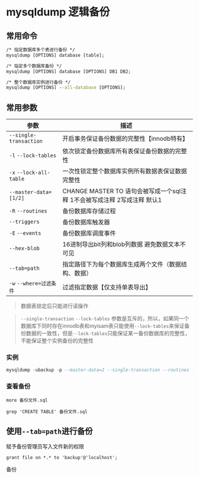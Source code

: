 # mysqldump 逻辑备份

## 常用命令
```cmd
/* 指定数据库多个表进行备份 */
mysqldump [OPTIONS] database [table];

/* 指定多个数据库备份 */
mysqldump [OPTIONS] database [OPTIONS] DB1 DB2;

/* 整个数据库实例进行备份 */
mysqldump [OPTIONS] --all-database [OPTIONS];
```

## 常用参数
|参数|描述|
|-- | --|
|`--single-transaction`|开启事务保证备份数据的完整性【innodb特有】|
|`-l` `--lock-tables`|依次锁定备份数据库所有表保证备份数据的完整性|
|`-x` `--lock-all-table`|一次性锁定整个数据库实例所有数据表保证数据完整性|
|`--master-data=[1/2]`|CHANGE MASTER TO 语句会被写成一个sql注释 1不会被写成注释 2写成注释 默认1|
|`-R` `--routines`|备份数据库存储过程|
|`--triggers`|备份数据库触发器|
|`-E` `--events`|备份数据库调度事件|
|`--hex-blob`|16进制导出bit列和blob列数据 避免数据文本不可见|
|`--tab=path`|指定路径下为每个数据库生成两个文件（数据结构、数据）|
|`-w` `--where=过滤条件`|过滤指定数据【仅支持单表导出】|

> 数据表锁定后只能进行读操作

> `--single-transaction` `--lock-tables` 参数是互斥的，所以，如果同一个数据库下同时存在innodb表和myisam表只能使用`--lock-tables`来保证备份数据的一致性，但是`--lock-tables`只能保证某一备份数据库的完整性，不能保证整个实例备份的完整性

### 实例
```sql
mysqldump -ubackup -p --master-data=2 --single-transaction --routines --triggers --events 数据库 > 备份文件.sql
```

### 查看备份
```
more 备份文件.sql

grep 'CREATE TABLE' 备份文件.sql
```


## 使用`--tab=path`进行备份
赋予备份管理员写入文件新的权限
```
grant file on *.* to 'backup'@'localhost';
```
备份
```

```
